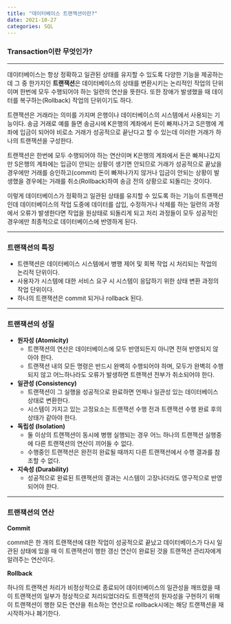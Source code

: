 ```yaml
---
title: "데이터베이스 트랜잭션이란?"
date: 2021-10-27
categories: SQL
---
```


### Transaction이란 무엇인가?

---

데이터베이스는 항상 정확하고 일관된 상태를 유지할 수 있도록 다양한 기능을 제공하는데 그 중 한가지인 **트랜잭션**은
데이터베이스의 상태를 변환시키는 논리적인 작업의 단위이며 한번에 모두 수행되어야 하는 일련의 연산을 뜻한다.
또한 장애가 발생했을 때 데이터를 복구하는(Rollback) 작업의 단위이기도 하다.

트랜잭션은 거래라는 의미를 가지며 은행이나 데이터베이스의 시스템에서 사용되는 기능이다.
송금 거래로 예를 들면 송금시에 K은행의 계좌에서 돈이 빠져나가고 S은행에 계좌에 입금이 되어야 
비로소 거래가 성공적으로 끝난다고 할 수 있는데 이러한 거래가 하나의 트랜잭션을 구성한다.

트랜잭션은 한번에 모두 수행되어야 하는 연산이며 K은행의 계좌에서 돈은 빠져나갔지만 S은행의 계좌에는 
입금이 안되는 상황이 생기면 안되므로 거래가 성공적으로 끝났을 경우에만 거래를 승인하고(commit) 
돈이 빠져나가지 않거나 입금이 안되는 상황이 발생했을 경우에는 거래를 취소(Rollback)하여 송금 전의 상황으로 되돌리는 것이다.

이렇게 데이터베이스가 정확하고 일관된 상태를 유지할 수 있도록 하는 기능이 트랜잭션인데
데이터베이스의 작업 도중에 데이터를 삽입, 수정하거나 삭제를 하는 일련의 과정에서
오류가 발생한다면 작업을 원상태로 되돌리게 되고 처리 과정들이 모두 성공적인 경우에만 최종적으로 데이터베이스에 반영하게 된다.

---

### 트랜잭션의 특징

- 트랜잭션은 데이터베이스 시스템에서 병행 제어 및 회복 작업 시 처리되는 작업의 논리적 단위이다.
- 사용자가 시스템에 대한 서비스 요구 시 시스템이 응답하기 위한 상태 변환 과정의 작업 단위이다.
- 하나의 트랜잭션은 commit 되거나 rollback 된다.

---

### 트랜잭션의 성질

- **원자성 (Atomicity)**
  - 트랜잭션의 연산은 데이터베이스에 모두 반영되든지 아니면 전혀 반영되지 않아야 한다.
  - 트랜잭션 내의 모든 명령은 반드시 완벽히 수행되어야 하며, 모두가 완벽히 수행되지 않고 어느하나라도 오류가 발생하면 트랜잭션 전부가 취소되어야 한다.
- **일관성 (Consistency)**
  - 트랜잭션이 그 실행을 성공적으로 완료하면 언제나 일관성 있는 데이터베이스 상태로 변환한다.
  - 시스템이 가지고 있는 고정요소는 트랜잭션 수행 전과 트랜잭션 수행 완료 후의 상태가 같아야 한다.
- **독립성 (Isolation)**
  - 둘 이상의 트랜잭션이 동시에 병행 실행되는 경우 어느 하나의 트랜잭션 실행중에 다른 트랜잭션의 연산이 끼어들 수 없다.
  - 수행중인 트랜잭션은 완전히 완료될 때까지 다른 트랜잭션에서 수행 결과를 참조할 수 없다.
- **지속성 (Durability)**
  - 성공적으로 완료된 트랜잭션의 결과는 시스템이 고장나더라도 영구적으로 반영되어야 한다.

---

### 트랜잭션의 연산

**Commit**

commit은 한 개의 트랜잭션에 대한 작업이 성공적으로 끝났고 데이터베이스가 다시 일관된 상태에 있을 때 이 트랜잭션이 행한 갱신 연산이 완료된 것을 트랜잭션 관리자에게 알려주는 연산이다.

**Rollback**

하나의 트랜잭션 처리가 비정상적으로 종료되어 데이터베이스의 일관성을 깨뜨렸을 때 이 트랜잭션의 일부가 정상적으로 처리되었더라도 트랜잭션의 원자성을 구현하기 위해 이 트랜잭션이 행한 모든 연산을 취소하는 연산으로 rollback시에는 해당 트랜잭션을 재시작하거나 폐기한다.
